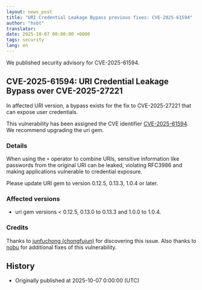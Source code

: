 ```yaml
---
layout: news_post
title: "URI Credential Leakage Bypass previous fixes: CVE-2025-61594"
author: "hsbt"
translator:
date: 2025-10-07 00:00:00 +0000
tags: security
lang: en
---
```


We published security advisory for CVE-2025-61594.

## CVE-2025-61594: URI Credential Leakage Bypass over CVE-2025-27221

In affected URI version, a bypass exists for the fix to CVE-2025-27221 that can expose user credentials.

This vulnerability has been assigned the CVE identifier [CVE-2025-61594](https://www.cve.org/CVERecord?id=CVE-2025-61594). We recommend upgrading the uri gem.

### Details

When using the `+` operator to combine URIs, sensitive information like passwords from the original URI can be leaked, violating RFC3986 and making applications vulnerable to credential exposure.

Please update URI gem to version 0.12.5, 0.13.3, 1.0.4 or later.

### Affected versions

* uri gem versions < 0.12.5, 0.13.0 to 0.13.3 and 1.0.0 to 1.0.4.

### Credits

Thanks to [junfuchong (chongfujun)](https://hackerone.com/chongfujun) for discovering this issue. Also thanks to [nobu](https://github.com/nobu) for additional fixes of this vulnerability.

## History

* Originally published at 2025-10-07 0:00:00 (UTC)
